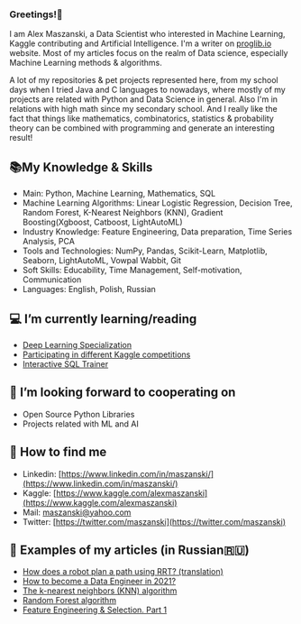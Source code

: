 ### Greetings!👋

I am Alex Maszanski, a Data Scientist who interested in Machine Learning, Kaggle contributing and Artificial Intelligence. I'm a writer on [proglib.io](https://proglib.io) website. Most of my articles focus on the realm of Data science, especially Machine Learning methods & algorithms.


A lot of my repositories & pet projects represented here, from my school days when I tried Java and C languages to nowadays, where mostly of my projects are related with Python and Data Science in general.
Also I'm in relations with high math since my secondary school. And I really like the fact that things like mathematics, combinatorics, statistics & probability theory can be combined with programming and generate an interesting result!


## 📚My Knowledge & Skills

- Main: Python, Machine Learning, Mathematics, SQL
- Machine Learning Algorithms: Linear Logistic Regression, Decision Tree, Random Forest, K-Nearest Neighbors (KNN), Gradient Boosting(Xgboost, Catboost, LightAutoML)
- Industry Knowledge: Feature Engineering, Data preparation, Time Series Analysis, PCA
- Tools and Technologies: NumPy, Pandas, Scikit-Learn, Matplotlib, Seaborn, LightAutoML, Vowpal Wabbit, Git 
- Soft Skills: Educability, Time Management, Self-motivation, Communication
- Languages: English, Polish, Russian


## 💻 I’m currently learning/reading

- [Deep Learning Specialization](https://www.coursera.org/specializations/deep-learning) 
- [Participating in different Kaggle competitions](https://www.kaggle.com)
- [Interactive SQL Trainer](https://stepik.org/course/63054)

## 🤝 I’m looking forward to cooperating on
- Open Source Python Libraries
- Projects related with ML and AI

## 🔎 How to find me

- Linkedin: [https://www.linkedin.com/in/maszanski/](https://www.linkedin.com/in/maszanski/)
- Kaggle: [https://www.kaggle.com/alexmaszanski](https://www.kaggle.com/alexmaszanski)
- Mail: [maszanski@yahoo.com](mailto:maszanski@yahoo.com)
- Twitter: [https://twitter.com/maszanski](https://twitter.com/maszanski)

## 📑 Examples of my articles (in Russian🇷🇺)

- [How does a robot plan a path using RRT? (translation)](https://proglib.io/p/planirovanie-marshruta-robotom-pri-pomoshchi-rrt-2021-06-08)
- [How to become a Data Engineer in 2021?](https://proglib.io/p/kak-stat-data-inzhenerom-v-2021-godu-2021-07-25)
- [The k-nearest neighbors (KNN) algorithm](https://proglib.io/p/metod-k-blizhayshih-sosedey-k-nearest-neighbour-2021-07-19)
- [Random Forest algorithm](https://proglib.io/p/mashinnoe-obuchenie-dlya-nachinayushchih-algoritm-sluchaynogo-lesa-random-forest-2021-08-12)
- [Feature Engineering & Selection. Part 1](https://proglib.io/p/postroenie-i-otbor-priznakov-chast-1-feature-engineering-2021-09-15)

